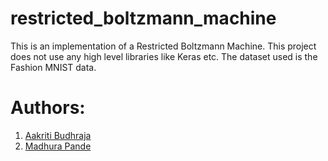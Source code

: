 # restricted_boltzmann_machine
This is an implementation of a Restricted Boltzmann Machine. This project does not use any high level libraries like Keras etc. The dataset used is the Fashion MNIST data. 

# Authors:
1) <a href="https://github.com/AakritiBudhraja">Aakriti Budhraja</a> 
2) <a href="https://github.com/madhurapande19">Madhura Pande</a>
